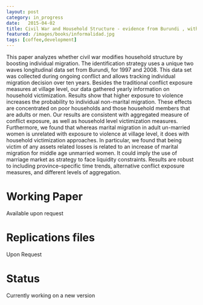 ```yaml
---
layout: post
category: in_progress
date:   2015-04-02
title: Civil War and Household Structure - evidence from Burundi , with Richard Akresh and Philip Verwimp  Verwimp.
featured: /images/books/informalidad.jpg
tags: [coffee,development]
---
```


This paper analyzes whether civil war modifies household structure by boosting individual migration. The identification strategy uses a unique two waves longitudinal data set from Burundi, for 1997 and 2008. This data set was collected during ongoing conflict and allows tracking individual migration decision over ten years. Besides the traditional conflict exposure measures at village level, our data gathered yearly information on household victimization. Results show that higher exposure to violence increases the probability to individual non-marital migration. These effects are concentrated on poor households and those household members that are adults or men. Our results are consistent with aggregated measure of conflict exposure, as well as household level victimization measures. Furthermore, we found that whereas marital migration in adult un-married women is unrelated with exposure to violence at village level, it does with household victimization approaches. In particular, we found that being victim of any assets related losses is related to an increase of marital migration for middle age unmarried women. It could imply the use of marriage market as strategy to face liquidity constraints.  Results are robust to including province–specific time trends, alternative conflict exposure measures, and different levels of aggregation.

Working Paper
====
Available upon request

Replications files
====
Upon Request

Status
====

Currently working on a new version

